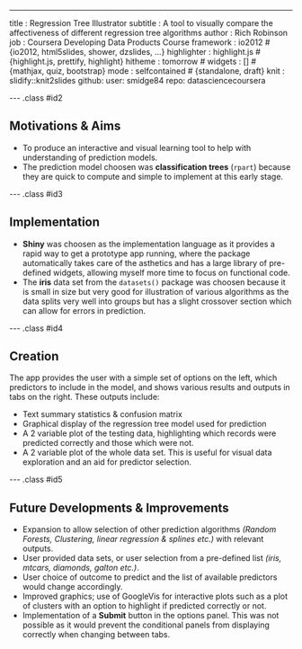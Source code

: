 ---
title       : Regression Tree Illustrator
subtitle    : A tool to visually compare the affectiveness of different regression tree algorithms
author      : Rich Robinson
job         : Coursera Developing Data Products Course
framework   : io2012        # {io2012, html5slides, shower, dzslides, ...}
highlighter : highlight.js  # {highlight.js, prettify, highlight}
hitheme     : tomorrow      # 
widgets     : []            # {mathjax, quiz, bootstrap}
mode        : selfcontained # {standalone, draft}
knit        : slidify::knit2slides
github:
  user: smidge84
  repo: datasciencecoursera
  
--- .class #id2

## Motivations & Aims

* To produce an interactive and visual learning tool to help with understanding of prediction models.
* The prediction model choosen was **classification trees** (`rpart`) because they are quick to compute and simple to implement at this early stage.

--- .class #id3 

## Implementation

* __Shiny__ was choosen as the implementation language as it provides a rapid way to get a prototype app running, where the package automatically takes care of the asthetics and has a large library of pre-defined widgets, allowing myself more time to focus on functional code.
* The __iris__ data set from the `datasets()` package was choosen because it is small in size but very good for illustration of various algorithms as the data splits very well into groups but has a slight crossover section which can allow for errors in prediction.

--- .class #id4

## Creation

The app provides the user with a simple set of options on the left, which predictors to include in the model, and shows various results and outputs in tabs on the right.
These outputs include:
* Text summary statistics & confusion matrix
* Graphical display of the regression tree model used for prediction
* A 2 variable plot of the testing data, highlighting which records were predicted correctly and those which were not.
* A 2 variable plot of the whole data set. This is useful for visual data exploration and an aid for predictor selection.

--- .class #id5

## Future Developments & Improvements

* Expansion to allow selection of other prediction algorithms _(Random Forests, Clustering, linear regression & splines etc.)_ with relevant outputs.
* User provided data sets, or user selection from a pre-defined list *(iris, mtcars, diamonds, galton etc.)*.
* User choice of outcome to predict and the list of available predictors would change accordingly.
* Improved graphics; use of GoogleVis for interactive plots such as a plot of clusters with an option to highlight if predicted correctly or not.
* Implementation of a __Submit__ button in the options panel. This was not possible as it would prevent the conditional panels from displaying correctly when changing between tabs.

